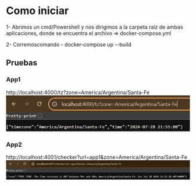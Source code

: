 # Como iniciar
1- Abrimos un cmd/Powershell y nos dirigimos a la carpeta raíz de ambas aplicaciones, donde se encuentra el archivo => docker-compose.yml

2- Corremoscomando - docker-compose up --build

## Pruebas
### App1

http://localhost:4000/tz?zone=America/Argentina/Santa-Fe
![image](https://github.com/valvoMartin/ucse-prog2-2024-U3-ValvoMartin/blob/main/Screenshot%202024-07-28%20185522.png)
<br>


### App2
http://localhost:4001/checker?url=app1&zone=America/Argentina/Santa-Fe
![image](https://github.com/valvoMartin/ucse-prog2-2024-U3-ValvoMartin/blob/main/Screenshot%202024-07-28%20185537.png)
<br>

